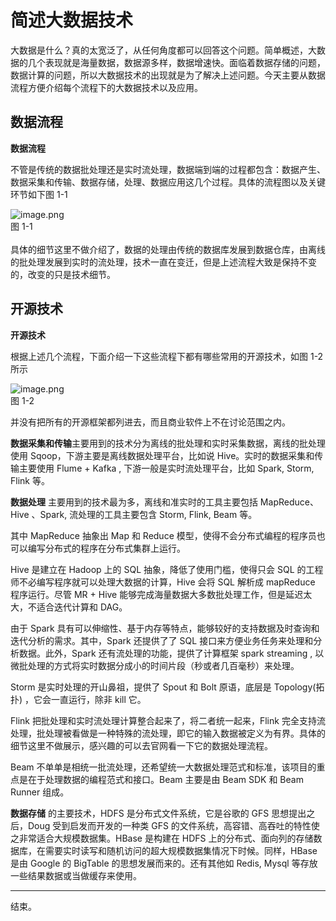 # 简述大数据技术

大数据是什么？真的太宽泛了，从任何角度都可以回答这个问题。简单概述，大数据的几个表现就是海量数据，数据源多样，数据增速快。面临着数据存储的问题，数据计算的问题，所以大数据技术的出现就是为了解决上述问题。今天主要从数据流程方便介绍每个流程下的大数据技术以及应用。<br />

## 数据流程

**数据流程**<br />

不管是传统的数据批处理还是实时流处理，数据端到端的过程都包含：数据产生、数据采集和传输、数据存储，处理、数据应用这几个过程。具体的流程图以及关键环节如下图 1-1 

![image.png](https://cdn.nlark.com/yuque/0/2019/png/199648/1550899315204-3a859669-d295-483b-9a25-059fdba4180e.png#align=left&display=inline&height=416&linkTarget=_blank&name=image.png&originHeight=832&originWidth=1378&size=446120&status=done&width=689)<br />图 1-1<br />
<br />具体的细节这里不做介绍了，数据的处理由传统的数据库发展到数据仓库，由离线的批处理发展到实时的流处理，技术一直在变迁，但是上述流程大致是保持不变的，改变的只是技术细节。

## 开源技术

**开源技术**

根据上述几个流程，下面介绍一下这些流程下都有哪些常用的开源技术，如图 1-2 所示

![image.png](https://cdn.nlark.com/yuque/0/2019/png/199648/1550899330971-dd7640ad-9ef6-4435-b5a4-39fb19beec64.png#align=left&display=inline&height=343&linkTarget=_blank&name=image.png&originHeight=686&originWidth=1400&size=233138&status=done&width=700)<br />图 1-2 

并没有把所有的开源框架都列进去，而且商业软件上不在讨论范围之内。

**数据采集和传输**主要用到的技术分为离线的批处理和实时采集数据，离线的批处理使用 Sqoop，下游主要是离线数据处理平台，比如说 Hive。实时的数据采集和传输主要使用 Flume + Kafka , 下游一般是实时流处理平台，比如 Spark, Storm, Flink 等。

**数据处理** 主要用到的技术最为多，离线和准实时的工具主要包括 MapReduce、Hive 、Spark, 流处理的工具主要包含 Storm, Flink, Beam 等。

其中 MapReduce 抽象出 Map 和 Reduce 模型，使得不会分布式编程的程序员也可以编写分布式的程序在分布式集群上运行。

Hive 是建立在 Hadoop 上的 SQL 抽象，降低了使用门槛，使得只会 SQL 的工程师不必编写程序就可以处理大数据的计算，Hive 会将 SQL 解析成 mapReduce 程序运行。尽管 MR + Hive 能够完成海量数据大多数批处理工作，但是延迟太大，不适合迭代计算和 DAG。

由于 Spark 具有可以伸缩性、基于内存等特点，能够较好的支持数据及时查询和迭代分析的需求。其中，Spark 还提供了了 SQL 接口来方便业务任务来处理和分析数据。此外，Spark 还有流处理的功能，提供了计算框架 spark streaming , 以微批处理的方式将实时数据分成小的时间片段（秒或者几百毫秒）来处理。

Storm 是实时处理的开山鼻祖，提供了 Spout 和 Bolt 原语，底层是 Topology(拓扑) ，它会一直运行，除非 kill 它。

Flink 把批处理和实时流处理计算整合起来了，将二者统一起来，Flink 完全支持流处理，批处理被看做是一种特殊的流处理，即它的输入数据被定义为有界。具体的细节这里不做展示，感兴趣的可以去官网看一下它的数据处理流程。

Beam 不单单是相统一批流处理，还希望统一大数据处理范式和标准，该项目的重点是在于处理数据的编程范式和接口。Beam 主要是由 Beam SDK 和 Beam Runner 组成。

**数据存储** 的主要技术，HDFS 是分布式文件系统，它是谷歌的 GFS 思想提出之后，Doug 受到启发而开发的一种类 GFS 的文件系统，高容错、高吞吐的特性使之非常适合大规模数据集。HBase 是构建在 HDFS 上的分布式、面向列的存储数据库，在需要实时读写和随机访问的超大规模数据集情况下时候。同样，HBase 是由 Google 的 BigTable 的思想发展而来的。还有其他如 Redis, Mysql 等存放一些结果数据或当做缓存来使用。 


---

结束。

